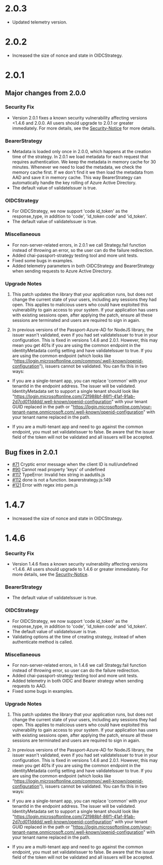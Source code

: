 <a name="2.0.3"></a>
# 2.0.3

* Updated telemetry version.

# 2.0.2

* Increased the size of nonce and state in OIDCStrategy.

# 2.0.1

## Major changes from 2.0.0

### Security Fix
* Version 2.0.1 fixes a known security vulnerability affecting versions <1.4.6 and 2.0.0. All users should upgrade to 2.0.1 or greater immediately. For more details, see the [Security-Notice](https://github.com/AzureAD/passport-azure-ad/blob/master/SECURITY-NOTICE.MD) for more details.

### BearerStrategy
* Metadata is loaded only once in 2.0.0, which happens at the creation time of the strategy. In 2.0.1 we load metadata for each request that requires authentication. We keep the metadata in memory cache for 30 minutes. Whenever we need to load the metadata, we check the memory cache first. If we don't find it we then load the metadata from AAD and save it in memory cache. This way BearerStrategy can automatically handle the key rolling of Azure Active Directory. 
* The default value of validateIssuer is true.

### OIDCStrategy
* For OIDCStrategy, we now support 'code id_token' as the response_type, in addition to 'code', 'id_token code' and 'id_token'.
* The default value of validateIssuer is true.

### Miscellaneous
* For non-server-related errors, in 2.0.1 we call Strategy.fail function instead of throwing an error, so the user can do the failure redirection.
* Added chai-passport-strategy testing tool and more unit tests.
* Fixed some bugs in examples.
* Added telemetry parameters in both OIDCStrategy and BearerStrategy when sending requests to Azure Active Directory.

### Upgrade Notes

1. This patch updates the library that your application runs, but does not change the current state of your users, including any sessions they had open. This applies to malicious users who could have exploited this vulnerability to gain access to your system. If your application has users with existing sessions open, after applying the patch, ensure all these sessions are terminated and users are required to sign in again. 


2. In previous versions of the Passport-Azure-AD for NodeJS library, the issuer wasn't validated, even if you had set validateIssuer to true in your configuration. This is fixed in versions 1.4.6 and 2.0.1. However, this may mean you get 401s if you are using the common endpoint in the identityMetadata config setting and have validateIssuer to true. If you are using the common endpoint (which looks like "https://login.microsoftonline.com/common/.well-known/openid-configuration"), issuers cannot be validated. You can fix this in two ways: 

 - If you are a single-tenant app, you can replace 'common' with your tenantId in the endpoint address. The issuer will be validated. IdentityMetadata set to support a single tenant should look like "https://login.microsoftonline.com/72f988bf-86f1-41af-91ab-2d7cd011dddd/.well-known/openid-configuration" with your tenant GUID replaced in the path or "https://login.microsoftonline.com/your-tenant-name.onmicrosoft.com/.well-known/openid-configuration" with your tenant name replaced in the path.

 - If you are a multi-tenant app and need to go against the common endpoint, you must set validateIssuer to false. Be aware that the issuer field of the token will not be validated and all issuers will be accepted. 
 
## Bug fixes in 2.0.1
* [#71](https://github.com/AzureAD/passport-azure-ad/issues/71) Cryptic error message when the client ID is null/undefined
* [#90](https://github.com/AzureAD/passport-azure-ad/issues/90) Cannot read property 'keys' of undefined
* [#117](https://github.com/AzureAD/passport-azure-ad/issues/117) TypeError: Invalid hex string in aadutils.js
* [#112](https://github.com/AzureAD/passport-azure-ad/issues/112) done is not a function. bearerstrategy.js:149
* [#121](https://github.com/AzureAD/passport-azure-ad/issues/121) Error with regex into pem.js

# 1.4.7

* Increased the size of nonce and state in OIDCStrategy.

# 1.4.6

### Security Fix
* Version 1.4.6 fixes a known security vulnerability affecting versions <1.4.6. All users should upgrade to 1.4.6 or greater immediately. For more details, see the [Security-Notice](https://github.com/AzureAD/passport-azure-ad/blob/master/SECURITY-NOTICE.MD).

### BearerStrategy
* The default value of validateIssuer is true.

### OIDCStrategy
* For OIDCStrategy, we now support 'code id_token' as the response_type, in addition to 'code', 'id_token code' and 'id_token'.
* The default value of validateIssuer is true.
* Validating options at the time of creating strategy, instead of when authenticate method is called.

### Miscellaneous
* For non-server-related errors, in 1.4.6 we call Strategy.fail function instead of throwing error, so user can do the failure redirection.
* Added chai-passport-strategy testing tool and more unit tests.
* Added telemetry in both OIDC and Bearer strategy when sending requests to AAD.
* Fixed some bugs in examples.

### Upgrade Notes

1. This patch updates the library that your application runs, but does not change the current state of your users, including any sessions they had open. This applies to malicious users who could have exploited this vulnerability to gain access to your system. If your application has users with existing sessions open, after applying the patch, ensure all these sessions are terminated and users are required to sign in again. 


2. In previous versions of the Passport-Azure-AD for NodeJS library, the issuer wasn't validated, even if you had set validateIssuer to true in your configuration. This is fixed in versions 1.4.6 and 2.0.1. However, this may mean you get 401s if you are using the common endpoint in the identityMetadata config setting and have validateIssuer to true. If you are using the common endpoint (which looks like "https://login.microsoftonline.com/common/.well-known/openid-configuration"), issuers cannot be validated. You can fix this in two ways: 

 - If you are a single-tenant app, you can replace 'common' with your tenantId in the endpoint address. The issuer will be validated. IdentityMetadata set to support a single tenant should look like "https://login.microsoftonline.com/72f988bf-86f1-41af-91ab-2d7cd011dddd/.well-known/openid-configuration" with your tenant GUID replaced in the path or "https://login.microsoftonline.com/your-tenant-name.onmicrosoft.com/.well-known/openid-configuration" with your tenant name replaced in the path.

 - If you are a multi-tenant app and need to go against the common endpoint, you must set validateIssuer to false. Be aware that the issuer field of the token will not be validated and all issuers will be accepted. 

